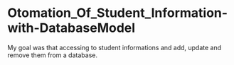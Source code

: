 # Otomation_Of_Student_Information-with-DatabaseModel
My goal was that accessing to student informations and add, update and remove them from a database.

